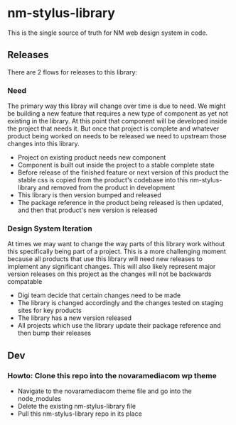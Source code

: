 # nm-stylus-library

This is the single source of truth for NM web design system in code.

## Releases

There are 2 flows for releases to this library:

### Need

The primary way this libray will change over time is due to need. We might be building a new feature that requires a new type of component as yet not existing in the library. At this point that component will be developed inside the project that needs it. But once that project is complete and whatever product being worked on needs to be released we need to upstream those changes into this library.

- Project on existing product needs new component
- Component is built out inside the project to a stable complete state
- Before release of the finished feature or next version of this product the stable css is copied from the product's codebase into this nm-stylus-library and removed from the product in development
- This library is then version bumped and released
- The package reference in the product being released is then updated, and then that product's new version is released

### Design System Iteration

At times we may want to change the way parts of this library work without this specifically being part of a project. This is a more challenging moment because all products that use this library will need new releases to implement any significant changes. This will also likely represent major version releases on this project as the changes will not be backwards compatable

- Digi team decide that certain changes need to be made
- The library is changed accordingly and the changes tested on staging sites for key products
- The library has a new version released
- All projects which use the library update their package reference and then bump their releases

## Dev

### Howto: Clone this repo into the novaramediacom wp theme

- Navigate to the novaramediacom theme file and go into the node_modules
- Delete the existing nm-stylus-library file
- Pull this nm-stylus-library repo in its place

